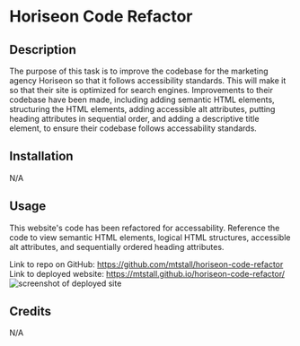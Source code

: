 # Horiseon Code Refactor

## Description

The purpose of this task is to improve the codebase for the marketing agency Horiseon so that it follows accessibility standards. This will make it so that their site is optimized for search engines. Improvements to their codebase have been made, including adding semantic HTML elements, structuring the HTML elements, adding accessible alt attributes, putting heading attributes in sequential order, and adding a descriptive title element, to ensure their codebase follows accessability standards.

## Installation

N/A

## Usage

This website's code has been refactored for accessability. Reference the code to view semantic HTML elements, logical HTML structures, accessible alt attributes, and sequentially ordered heading attributes.

Link to repo on GitHub: https://github.com/mtstall/horiseon-code-refactor <br>
Link to deployed website: https://mtstall.github.io/horiseon-code-refactor/
<img src="./assets/images/mtstall.github.io_horiseon-code-refactor_" alt="screenshot of deployed site"/>

## Credits

N/A
